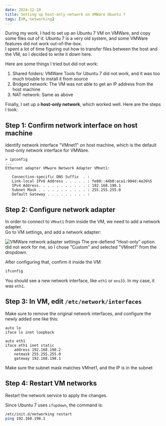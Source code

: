 ```yaml
---
date: 2024-12-10
title: Setting up host-only network on VMWare Ubuntu 7
tags: [VM, networking]
---
```


During my work, I had to set up an Ubuntu 7 VM on VMWare, and copy some files out of it. Ubuntu 7 is a very old system, and some VMWare features did not work out-of-the-box. \
I spent a lot of time figuring out how to transfer files between the host and the VM, so I decided to write it down here.

Here are some things I tried but did not work:
1. Shared folders: VMWare Tools for Ubuntu 7 did not work, and it was too much trouble to install it from source
2. Bridged network: The VM was not able to get an IP address from the host machine
3. NAT network: Same as above

Finally, I set up a **host-only network**, which worked well. Here are the steps I took:


## Step 1: Confirm network interface on host machine

Identify network interface "VMnet1" on host machine, which is the default host-only network interface for VMWare.

```
> ipconfig
...
Ethernet adapter VMware Network Adapter VMnet1:

   Connection-specific DNS Suffix  . :
   Link-local IPv6 Address . . . . . : fe80::44b0:aca1:904d:4e26%5
   IPv4 Address. . . . . . . . . . . : 192.168.198.1
   Subnet Mask . . . . . . . . . . . : 255.255.255.0
   Default Gateway . . . . . . . . . :
```

## Step 2: Configure network adapter

In order to connect to `VMnet1` from inside the VM, we need to add a network adapter. \
Go to VM settings, and add a network adapter:

![VMWare network adapter settings](/settings.png)
The pre-defiend "Host-only" option did not work for me, so I chose "Custom" and selected "VMnet1" from the dropdown.

After configuring that, confirm it inside the VM:
```bash
ifconfig
```
You should see a new network interface, like `eth1` or `ens33`. In my case, it was `eth1`.

## Step 3: In VM, edit `/etc/network/interfaces`
Make sure to remove the original network interfaces, and configure the newly added one like this:
```
auto lo
iface lo inet loopback

auto eth1
iface eth1 inet static
    address 192.168.198.2
    netmask 255.255.255.0
    gateway 192.168.198.1
```
Make sure the subnet mask matches VMnet1, and the IP is in the subnet

## Step 4: Restart VM networks

Restart the network service to apply the changes.

Since Ubuntu 7 uses `ifupdown`, the command is:

```bash
/etc/init.d/networking restart
ping 192.168.198.1
```

